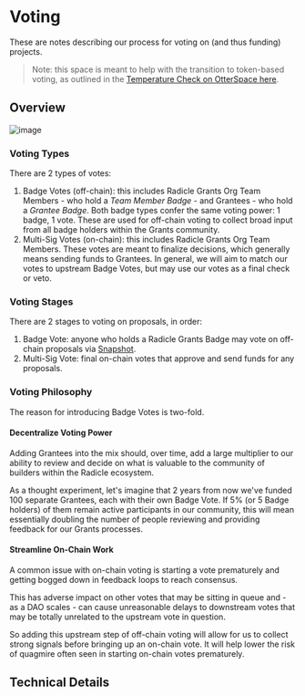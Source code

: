 # Voting

These are notes describing our process for voting on (and thus funding) projects. 

> Note: this space is meant to help with the transition to token-based voting, as outlined in the [Temperature Check on OtterSpace here](https://radicle.community/t/temperature-check-use-otterspace-non-transferable-tokens-for-distribution-of-influence-mechanism/3055).

## Overview

![image](https://user-images.githubusercontent.com/3743841/204142163-6e0b000d-4247-48b1-8b48-e59ec02c754e.png)

### Voting Types

There are 2 types of votes:
1. Badge Votes (off-chain): this includes Radicle Grants Org Team Members - who hold a _Team Member Badge_ - and Grantees - who hold a _Grantee Badge_. Both badge types confer the same voting power: 1 badge, 1 vote. These are used for off-chain voting to collect broad input from all badge holders within the Grants community.
2. Multi-Sig Votes (on-chain): this includes Radicle Grants Org Team Members. These votes are meant to finalize decisions, which generally means sending funds to Grantees. In general, we will aim to match our votes to upstream Badge Votes, but may use our votes as a final check or veto.

### Voting Stages

There are 2 stages to voting on proposals, in order:
1. Badge Vote: anyone who holds a Radicle Grants Badge may vote on off-chain proposals via [Snapshot](https://snapshot.org/#/radiclegrants.eth).
2. Multi-Sig Vote: final on-chain votes that approve and send funds for any proposals.

### Voting Philosophy 

The reason for introducing Badge Votes is two-fold.

#### Decentralize Voting Power 
Adding Grantees into the mix should, over time, add a large multiplier to our ability to review and decide on what is valuable to the community of builders within the Radicle ecosystem.

As a thought experiment, let's imagine that 2 years from now we've funded 100 separate Grantees, each with their own Badge Vote. If 5% (or 5 Badge holders) of them remain active participants in our community, this will mean essentially doubling the number of people reviewing and providing feedback for our Grants processes. 

#### Streamline On-Chain Work
A common issue with on-chain voting is starting a vote prematurely and getting bogged down in feedback loops to reach consensus.

This has adverse impact on other votes that may be sitting in queue and - as a DAO scales - can cause unreasonable delays to downstream votes that may be totally unrelated to the upstream vote in question.

So adding this upstream step of off-chain voting will allow for us to collect strong signals before bringing up an on-chain vote. It will help lower the risk of quagmire often seen in starting on-chain votes prematurely. 

## Technical Details 
